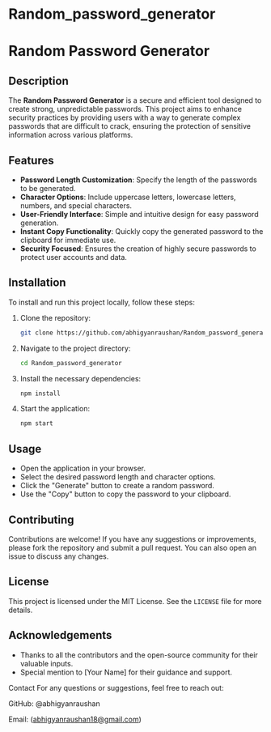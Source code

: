 # Random_password_generator

# Random Password Generator

## Description
The **Random Password Generator** is a secure and efficient tool designed to create strong, unpredictable passwords. This project aims to enhance security practices by providing users with a way to generate complex passwords that are difficult to crack, ensuring the protection of sensitive information across various platforms.

## Features
- **Password Length Customization**: Specify the length of the passwords to be generated.
- **Character Options**: Include uppercase letters, lowercase letters, numbers, and special characters.
- **User-Friendly Interface**: Simple and intuitive design for easy password generation.
- **Instant Copy Functionality**: Quickly copy the generated password to the clipboard for immediate use.
- **Security Focused**: Ensures the creation of highly secure passwords to protect user accounts and data.

## Installation
To install and run this project locally, follow these steps:

1. Clone the repository:
    ```bash
    git clone https://github.com/abhigyanraushan/Random_password_generator.git
    ```

2. Navigate to the project directory:
    ```bash
    cd Random_password_generator
    ```

3. Install the necessary dependencies:
    ```bash
    npm install
    ```

4. Start the application:
    ```bash
    npm start
    ```

## Usage
- Open the application in your browser.
- Select the desired password length and character options.
- Click the "Generate" button to create a random password.
- Use the "Copy" button to copy the password to your clipboard.

## Contributing
Contributions are welcome! If you have any suggestions or improvements, please fork the repository and submit a pull request. You can also open an issue to discuss any changes.

## License
This project is licensed under the MIT License. See the `LICENSE` file for more details.

## Acknowledgements
- Thanks to all the contributors and the open-source community for their valuable inputs.
- Special mention to [Your Name] for their guidance and support.

Contact
For any questions or suggestions, feel free to reach out:

GitHub: @abhigyanraushan

Email: (abhigyanraushan18@gmail.com)

